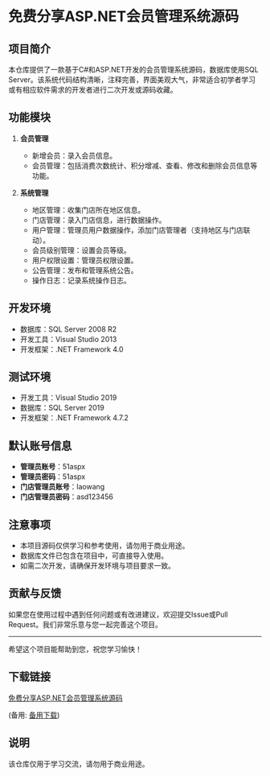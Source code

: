 # 免费分享ASP.NET会员管理系统源码

## 项目简介

本仓库提供了一款基于C#和ASP.NET开发的会员管理系统源码，数据库使用SQL Server。该系统代码结构清晰，注释完善，界面美观大气，非常适合初学者学习或有相应软件需求的开发者进行二次开发或源码收藏。

## 功能模块

1. **会员管理**
   - 新增会员：录入会员信息。
   - 会员管理：包括消费次数统计、积分增减、查看、修改和删除会员信息等功能。

2. **系统管理**
   - 地区管理：收集门店所在地区信息。
   - 门店管理：录入门店信息，进行数据操作。
   - 用户管理：管理员用户数据操作，添加门店管理者（支持地区与门店联动）。
   - 会员级别管理：设置会员等级。
   - 用户权限设置：管理员权限设置。
   - 公告管理：发布和管理系统公告。
   - 操作日志：记录系统操作日志。

## 开发环境

- 数据库：SQL Server 2008 R2
- 开发工具：Visual Studio 2013
- 开发框架：.NET Framework 4.0

## 测试环境

- 开发工具：Visual Studio 2019
- 数据库：SQL Server 2019
- 开发框架：.NET Framework 4.7.2

## 默认账号信息

- **管理员账号**：51aspx
- **管理员密码**：51aspx
- **门店管理员账号**：laowang
- **门店管理员密码**：asd123456

## 注意事项

- 本项目源码仅供学习和参考使用，请勿用于商业用途。
- 数据库文件已包含在项目中，可直接导入使用。
- 如需二次开发，请确保开发环境与项目要求一致。

## 贡献与反馈

如果您在使用过程中遇到任何问题或有改进建议，欢迎提交Issue或Pull Request。我们非常乐意与您一起完善这个项目。

---

希望这个项目能帮助到您，祝您学习愉快！

## 下载链接
[免费分享ASP.NET会员管理系统源码](https://pan.quark.cn/s/dd2be0ed16ec) 

(备用: [备用下载](https://pan.baidu.com/s/1thXI8SLaLU1oWpEaFTxf7A?pwd=1234))

## 说明

该仓库仅用于学习交流，请勿用于商业用途。
